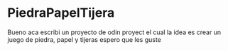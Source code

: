# PiedraPapelTijera
Bueno aca escribi un proyecto de odin proyect el cual la idea es crear un juego de piedra, papel y tijeras
espero que les guste